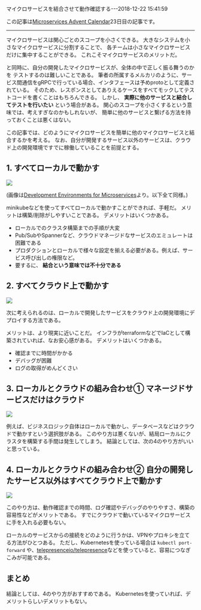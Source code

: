 マイクロサービスを結合させて動作確認する---2018-12-22 15:41:59

この記事は[Microservices Advent Calendar](https://qiita.com/advent-calendar/2018/microservices)23日目の記事です。

---

マイクロサービスは関心ごとのスコープを小さくできる。
大きなシステムを小さなマイクロサービスに分割することで、
各チームは小さなマイクロサービスだけに集中することができる。
これこそマイクロサービスのメリットだ。

と同時に、自分の開発したマイクロサービスが、全体の中で正しく振る舞うのかを
テストするのは難しいことである。
筆者の所属するメルカリのように、サービス間通信をgRPCで行っている場合、インタフェースは予めprotoとして定義されている。
そのため、レスポンスとしてありえるケースをすべてモックしてテストコードを書くことはもちろんできる。
しかし、 **実際に他のサービスと結合してテストを行いたい** という場合がある。
関心のスコープを小さくするという意味では、考えすぎなのかもしれないが、
簡単に他のサービスと繋げる方法を持っておくことは悪くはない。

この記事では、どのようにマイクロサービスを簡単に他のマイクロサービスと結合するかを考える。
なお、自分が開発するサービス以外のサービスは、クラウド上の開発環境ですでに稼働していることを前提とする。

## 1. すべてローカルで動かす

![](/images/ms-connect/1.png) 

(画像は[Development Environments for Microservices](https://dzone.com/articles/development-environments-for-microservices)より。以下全て同様。)

minikubeなどを使ってすべてローカルで動かすことができれば、手軽だ。
メリットは構築/削除がしやすいことである。
デメリットはいくつかある。

* ローカルでのクラスタ構築までの手順が大変
* Pub/SubやSpannerなど、クラウドマネージドなサービスのエミュレートは困難である
* プロダクションとローカルで様々な設定を揃える必要がある。例えば、サービス呼び出しの権限など。
* 要するに、 **結合という意味では不十分である**

## 2. すべてクラウド上で動かす

![](/images/ms-connect/2.png)

次に考えられるのは、ローカルで開発したサービスをクラウド上の開発環境にデプロイする方法である。

メリットは、より現実に近いことだ。
インフラがterraformなどでIaCとして構築されていれば、なお安心感がある。
デメリットはいくつかある。

* 確認までに時間がかかる
* デバッグが困難
* ログの取得がめんどくさい

## 3. ローカルとクラウドの組み合わせ① マネージドサービスだけはクラウド

![](/images/ms-connect/3.png)

例えば、ビジネスロジック自体はローカルで動かし、データベースなどはクラウドで動かすという選択肢がある。
このやり方は悪くないが、結局ローカルにクラスタを構築する手間は発生してしまう。
結論としては、次の4のやり方がいいと思っている。

## 4. ローカルとクラウドの組み合わせ② 自分の開発したサービス以外はすべてクラウド上で動かす

![](/images/ms-connect/4.png)

このやり方は、動作確認までの時間、ログ確認やデバッグのやりやすさ、構築の容易性などがメリットである。
すでにクラウドで動いているマイクロサービスに手を入れる必要もない。

ローカルのサービスからの接続をどのように行うかは、VPNやプロキシを立てる方法がひとつある。
ただし、Kubernetesを使っている場合は `kubectl port-forward` や、[telepresenceio/telepresence](https://github.com/telepresenceio/telepresence/)などを使っていると、容易につなぎこみが可能である。

## まとめ

結論としては、4のやり方がおすすめである。
Kubernetesを使っていれば、デメリットらしいデメリットもない。
